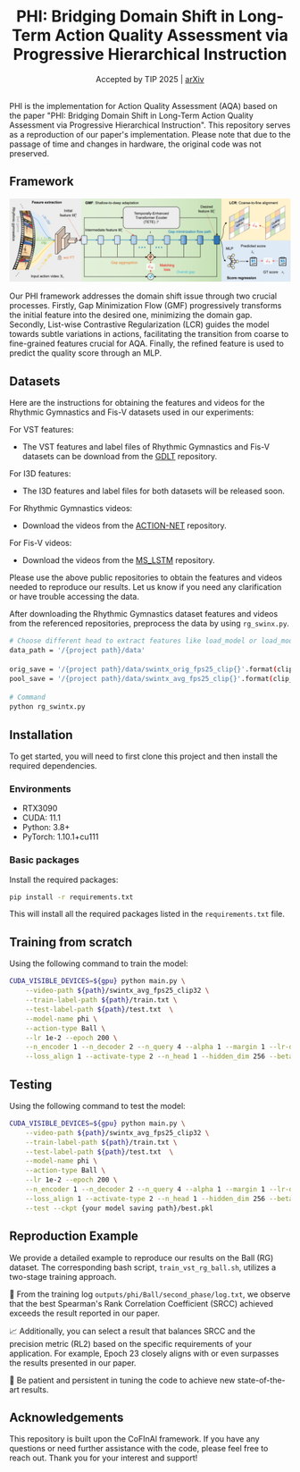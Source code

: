 <div align="center">
  <div>
    <h1>
        PHI: Bridging Domain Shift in Long-Term Action Quality Assessment via Progressive Hierarchical Instruction
    </h1>
  </div>
  <div>
  Accepted by TIP 2025 | <a href="">arXiv</a>
  </div>
  <br/>
</div>

PHI is the implementation for Action Quality Assessment (AQA) based on the paper "PHI: Bridging Domain Shift in Long-Term Action Quality Assessment via Progressive Hierarchical Instruction". This repository serves as a reproduction of our paper's implementation. Please note that due to the passage of time and changes in hardware, the original code was not preserved.

## Framework

![Overview](overview.png)

Our PHI framework addresses the domain shift issue through two crucial processes. Firstly, Gap Minimization Flow (GMF) progressively transforms the initial feature into the desired one, minimizing the domain gap. Secondly, List-wise Contrastive Regularization (LCR) guides the model towards subtle variations in actions, facilitating the transition from coarse to fine-grained features crucial for AQA. Finally, the refined feature is used to predict the quality score through an MLP.

## Datasets

Here are the instructions for obtaining the features and videos for the Rhythmic Gymnastics and Fis-V datasets used in our experiments:

For VST features:

- The VST features and label files of Rhythmic Gymnastics and Fis-V datasets can be download from the [GDLT](https://github.com/xuangch/CVPR22_GDLT) repository.

For I3D features:

- The I3D features and label files for both datasets will be released soon.

For Rhythmic Gymnastics videos:

- Download the videos from the [ACTION-NET](https://github.com/qinghuannn/ACTION-NET?tab=readme-ov-file) repository.

For Fis-V videos:

- Download the videos from the [MS_LSTM](https://github.com/chmxu/MS_LSTM) repository.

Please use the above public repositories to obtain the features and videos needed to reproduce our results. Let us know if you need any clarification or have trouble accessing the data.

After downloading the Rhythmic Gymnastics dataset features and videos from the referenced repositories, preprocess the data by using `rg_swinx.py`.

```bash
# Choose different head to extract features like load_model or load_model_I3d
data_path = '/{project path}/data'

orig_save = '/{project path}/data/swintx_orig_fps25_clip{}'.format(clip_len)
pool_save = '/{project path}/data/swintx_avg_fps25_clip{}'.format(clip_len)

# Command
python rg_swintx.py
```

## Installation

To get started, you will need to first clone this project and then install the required dependencies.

### Environments

- RTX3090
- CUDA: 11.1
- Python: 3.8+
- PyTorch: 1.10.1+cu111

### Basic packages

Install the required packages:

```bash
pip install -r requirements.txt
```

This will install all the required packages listed in the `requirements.txt` file.

## Training from scratch

Using the following command to train the model:

```bash
CUDA_VISIBLE_DEVICES=${gpu} python main.py \
    --video-path ${path}/swintx_avg_fps25_clip32 \
    --train-label-path ${path}/train.txt \
    --test-label-path ${path}/test.txt  \
    --model-name phi \
    --action-type Ball \
    --lr 1e-2 --epoch 200 \
    --n_encoder 1 --n_decoder 2 --n_query 4 --alpha 1 --margin 1 --lr-decay cos --decay-rate 1e-2 --dropout 0.3 \
    --loss_align 1 --activate-type 2 --n_head 1 --hidden_dim 256 --beta 0.01 --flow_hidden_dim 256
```

## Testing

Using the following command to test the model:

```bash
CUDA_VISIBLE_DEVICES=${gpu} python main.py \
    --video-path ${path}/swintx_avg_fps25_clip32 \
    --train-label-path ${path}/train.txt \
    --test-label-path ${path}/test.txt  \
    --model-name phi \
    --action-type Ball \
    --lr 1e-2 --epoch 200 \
    --n_encoder 1 --n_decoder 2 --n_query 4 --alpha 1 --margin 1 --lr-decay cos --decay-rate 1e-2 --dropout 0.3 \
    --loss_align 1 --activate-type 2 --n_head 1 --hidden_dim 256 --beta 0.01 --flow_hidden_dim 256 \
    --test --ckpt {your model saving path}/best.pkl
```

## Reproduction Example 

We provide a detailed example to reproduce our results on the Ball (RG) dataset. The corresponding bash script, `train_vst_rg_ball.sh`, utilizes a two-stage training approach. 

🚀 From the training log `outputs/phi/Ball/second_phase/log.txt`, we observe that the best Spearman's Rank Correlation Coefficient (SRCC) achieved exceeds the result reported in our paper. 

📈 Additionally, you can select a result that balances SRCC and the precision metric (RL2) based on the specific requirements of your application. For example, Epoch 23 closely aligns with or even surpasses the results presented in our paper. 

🌟 Be patient and persistent in tuning the code to achieve new state-of-the-art results. 

## Acknowledgements

This repository is built upon the CoFInAl framework. If you have any questions or need further assistance with the code, please feel free to reach out. Thank you for your interest and support!
